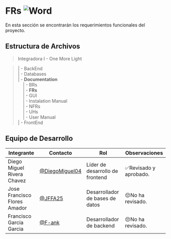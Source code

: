 # FRs  ![Word](https://img.shields.io/badge/Microsoft_Word-2B579A?style=for-the-badge&logo=microsoft-word&logoColor=white)
En esta sección se encontrarán los requerimientos funcionales del proyecto.

## Estructura de Archivos

>Integradora I - One More Light

>| - BackEnd<br>
>| - Databases<br>
>| - **Documentation**<br>
> &nbsp;&nbsp;&nbsp; | - BRs<br>
> &nbsp;&nbsp;&nbsp; | - **FRs**<br>
> &nbsp;&nbsp;&nbsp; | - GUI<br>
> &nbsp;&nbsp;&nbsp; | - Instalation Manual<br>
> &nbsp;&nbsp;&nbsp; | - NFRs<br>
> &nbsp;&nbsp;&nbsp; | - UHs<br>
> &nbsp;&nbsp;&nbsp; | - User Manual<br>
>| - FrontEnd


## Equipo de Desarrollo

|Integrante|Contacto|Rol|Observaciones|
|------------|--------|---|---|
|Diego Miguel Rivera Chavez|[@DiegoMiguel04](https://github.com/DiegoMiguel04)|Líder de desarrollo de frontend|✅Revisado y aprobado.|
|Jose Francisco Flores Amador|[@JFFA25](https://github.com/JFFA25)|Desarrollador de bases de datos|😔No ha revisado.|
|Francisco Garcia Garcia|[@F-ank](https://github.com/F-ank)|Desarrollador de backend|😔No ha revisado.|